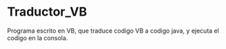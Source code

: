 # Traductor_VB
Programa escrito en VB, que traduce codigo VB a codigo java, y ejecuta el codigo en la consola.
